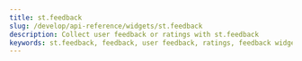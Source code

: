 ```yaml
---
title: st.feedback
slug: /develop/api-reference/widgets/st.feedback
description: Collect user feedback or ratings with st.feedback
keywords: st.feedback, feedback, user feedback, ratings, feedback widget, thumbs up, thumbs down, user rating, feedback collection
---
```


<Autofunction function="streamlit.feedback" />
